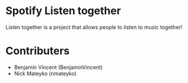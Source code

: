 
# Spotify Listen together

Listen together is a project that allows people to listen to music together!

# Contributers
- Benjamin Vincent (BenjaminVincent)
- Nick Mateyko (nmateyko)


